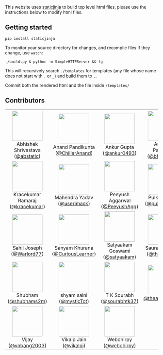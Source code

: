 This website uses [staticjinja](https://staticjinja.readthedocs.org/) to build top level html files, please use the instructions below to modify html files.

## Getting started

```
pip install staticjinja
```

To monitor your source directory for changes, and recompile files if they change, use `watch`:

```
./build.py & python -m SimpleHTTPServer && fg
```

This will recursively search `./templates` for templates (any file whose name does not start with `.` or `_`) and build them to `.`.

Commit both the rendered html and the file inside `/templates/`


## Contributors

<table>
  <tr>
    <td align=center><img width=100 src=https://avatars.githubusercontent.com/u/4429829?v=3><br>Abhishek Shrivastava (<a href=https://github.com/abstatic>@abstatic</a>)</td>
    <td align=center><img width=100 src=https://avatars.githubusercontent.com/u/4463796?v=3><br>Anand Pandikunta (<a href=https://github.com/ChillarAnand>@ChillarAnand</a>)</td>
    <td align=center><img width=100 src=https://avatars.githubusercontent.com/u/7876747?v=3><br>Ankur Gupta (<a href=https://github.com/ankur0493>@ankur0493</a>)</td>
    <td align=center><img width=100 src=https://avatars.githubusercontent.com/u/499894?v=3><br>Anuvrat Parashar (<a href=https://github.com/bhanuvrat>@bhanuvrat</a>)</td>
    <td align=center><img width=100 src=https://avatars.githubusercontent.com/u/1916792?v=3><br>Kartik Anand (<a href=https://github.com/kartikanand>@kartikanand</a>)</td>
  </tr>
  <tr>
    <td align=center><img width=100 src=https://avatars.githubusercontent.com/u/311929?v=3><br>Kracekumar Ramaraj (<a href=https://github.com/kracekumar>@kracekumar</a>)</td>
    <td align=center><img width=100 src=https://avatars.githubusercontent.com/u/12096062?v=3><br>Mahendra Yadav (<a href=https://github.com/userimack>@userimack</a>)</td>
    <td align=center><img width=100 src=https://avatars.githubusercontent.com/u/14878279?v=3><br>Peeyush Aggarwal (<a href=https://github.com/PeeyushAgg>@PeeyushAgg</a>)</td>
    <td align=center><img width=100 src=https://avatars.githubusercontent.com/u/1683123?v=3><br>Pulkit Pahwa (<a href=https://github.com/pulkitpahwa>@pulkitpahwa</a>)</td>
    <td align=center><img width=100 src=https://avatars.githubusercontent.com/u/7890954?v=3><br>Rajat Saini (<a href=https://github.com/rajataaron>@rajataaron</a>)</td>
  </tr>
  <tr>
    <td align=center><img width=100 src=https://avatars.githubusercontent.com/u/16765365?v=3><br>Sahil Joseph (<a href=https://github.com/Warlord77>@Warlord77</a>)</td>
    <td align=center><img width=100 src=https://avatars.githubusercontent.com/u/8039608?v=3><br>Sanyam Khurana (<a href=https://github.com/CuriousLearner>@CuriousLearner</a>)</td>
    <td align=center><img width=100 src=https://avatars.githubusercontent.com/u/822770?v=3><br>Satyaakam Goswami (<a href=https://github.com/satyaakam>@satyaakam</a>)</td>
    <td align=center><img width=100 src=https://avatars.githubusercontent.com/u/236356?v=3><br>Saurabh Kumar (<a href=https://github.com/theskumar>@theskumar</a>)</td>
    <td align=center><img width=100 src=https://avatars.githubusercontent.com/u/500628?v=3><br>Sayan Chowdhury (<a href=https://github.com/sayanchowdhury>@sayanchowdhury</a>)</td>
  </tr>
  <tr>
    <td align=center><img width=100 src=https://avatars.githubusercontent.com/u/14360409?v=3><br>Shubham (<a href=https://github.com/shubhams2m>@shubhams2m</a>)</td>
    <td align=center><img width=100 src=https://avatars.githubusercontent.com/u/12209387?v=3><br>shyam saini (<a href=https://github.com/mysticTot>@mysticTot</a>)</td>
    <td align=center><img width=100 src=https://avatars.githubusercontent.com/u/8580742?v=3><br>T K Sourabh (<a href=https://github.com/sourabhtk37>@sourabhtk37</a>)</td>
    <td align=center><img width=100 src=https://avatars.githubusercontent.com/u/9817962?v=3><br><a href=https://github.com/theaverageguy>@theaverageguy</a></td>
    <td align=center><img width=100 src=https://avatars.githubusercontent.com/u/889999?v=3><br>Vignesh Sarma K (<a href=https://github.com/vigneshsarma>@vigneshsarma</a>)</td>
  </tr>
  <tr>
    <td align=center><img width=100 src=https://avatars.githubusercontent.com/u/316253?v=3><br>Vijay (<a href=https://github.com/vnbang2003>@vnbang2003</a>)</td>
    <td align=center><img width=100 src=https://avatars.githubusercontent.com/u/5318237?v=3><br>Vikalp Jain (<a href=https://github.com/vikalpj>@vikalpj</a>)</td>
    <td align=center><img width=100 src=https://avatars.githubusercontent.com/u/10653978?v=3><br>Webchirpy (<a href=https://github.com/webchirpy>@webchirpy</a>)</td>
  </tr>
</table>

